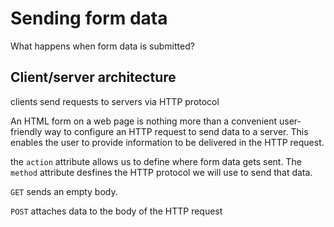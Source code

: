 # Sending form data
What happens when form data is submitted?

## Client/server architecture
clients send requests to servers via HTTP protocol

   An HTML form on a web page is nothing more than a convenient user-friendly way to configure an HTTP request to send data to a server. This enables the user to provide information to be delivered in the HTTP request.
 
 the `action` attribute allows us to define where form data gets sent. The `method` attribute desfines the HTTP protocol we will use to send that data. 
 
 `GET` sends an empty body.
 
 `POST` attaches data to the body of the HTTP request
